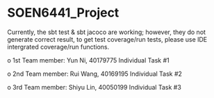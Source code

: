 # SOEN6441_Project

Currently, the sbt test & sbt jacoco are working; however, they do not generate correct result,
to get test coverage/run tests, please use IDE intergrated coverage/run functions.

o	1st Team member:
	Yun Ni, 40179775
	Individual Task #1

o	2nd Team member:
	Rui Wang, 40169195
	Individual Task #2

o	3rd Team member:
	Shiyu Lin, 40050199
	Individual Task #3
